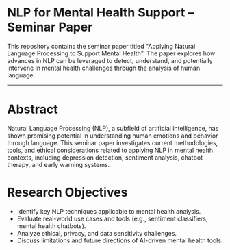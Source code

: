 #  NLP for Mental Health Support – Seminar Paper

This repository contains the seminar paper titled "Applying Natural Language Processing to Support Mental Health". The paper explores how advances in NLP can be leveraged to detect, understand, and potentially intervene in mental health challenges through the analysis of human language.

---

# Abstract

Natural Language Processing (NLP), a subfield of artificial intelligence, has shown promising potential in understanding human emotions and behavior through language. This seminar paper investigates current methodologies, tools, and ethical considerations related to applying NLP in mental health contexts, including depression detection, sentiment analysis, chatbot therapy, and early warning systems.


# Research Objectives

- Identify key NLP techniques applicable to mental health analysis.
- Evaluate real-world use cases and tools (e.g., sentiment classifiers, mental health chatbots).
- Analyze ethical, privacy, and data sensitivity challenges.
- Discuss limitations and future directions of AI-driven mental health tools.

